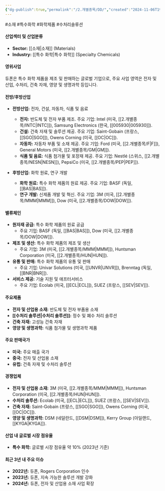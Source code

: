 ```yaml
---
{"dg-publish":true,"permalink":"/2.개별종목/DD/","created":"2024-11-06T19:45:40.348+09:00","updated":"2025-07-29T21:37:04.552+09:00"}
---
```


#소재 #특수화학 #화학제품 #수처리솔류션 

#### 산업섹터 및 산업분류

- **Sector:** [[소재\|소재]] (Materials)
- **Industry:** [[특수 화학\|특수 화학]] (Specialty Chemicals)

#### 영위사업

듀폰은 특수 화학 제품을 제조 및 판매하는 글로벌 기업으로, 주요 사업 영역은 전자 및 산업, 수처리, 건축 자재, 영양 및 생명과학 등입니다.

#### 전방/후방산업

- **전방산업:** 전자, 건설, 자동차, 식품 및 음료
    
    - **전자:** 반도체 및 전자 부품 제조. 주요 기업: Intel (미국, [[2.개별종목/INTC\|INTC]]), Samsung Electronics (한국, [[005930\|005930]]).
    - **건설:** 건축 자재 및 솔루션 제공. 주요 기업: Saint-Gobain (프랑스, [[SGO\|SGO]]), Owens Corning (미국, [[OC\|OC]]).
    - **자동차:** 자동차 부품 및 소재 제공. 주요 기업: Ford (미국, [[2.개별종목/F\|F]]), General Motors (미국, [[2.개별종목/GM\|GM]]).
    - **식품 및 음료:** 식품 첨가물 및 포장재 제공. 주요 기업: Nestlé (스위스, [[2.개별종목/NESN\|NESN]]), PepsiCo (미국, [[2.개별종목/PEP\|PEP]]).
- **후방산업:** 화학 원료, 연구 개발
    
    - **화학 원료:** 특수 화학 제품의 원료 제공. 주요 기업: BASF (독일, [[BAS\|BAS]]).
    - **연구 개발:** 신제품 개발 및 혁신. 주요 기업: 3M (미국, [[2.개별종목/MMM\|MMM]]), Dow (미국, [[2.개별종목/DOW\|DOW]]).

#### 밸류체인

- **원자재 공급:** 특수 화학 제품의 원료 공급
    - 주요 기업: BASF (독일, [[BAS\|BAS]]), Dow (미국, [[2.개별종목/DOW\|DOW]]).
- **제조 및 생산:** 특수 화학 제품의 제조 및 생산
    - 주요 기업: 3M (미국, [[2.개별종목/MMM\|MMM]]), Huntsman Corporation (미국, [[2.개별종목/HUN\|HUN]]).
- **유통 및 판매:** 특수 화학 제품의 유통 및 판매
    - 주요 기업: Univar Solutions (미국, [[UNVR\|UNVR]]), Brenntag (독일, [[BNR\|BNR]]).
- **서비스 제공:** 기술 지원 및 애프터서비스
    - 주요 기업: Ecolab (미국, [[ECL\|ECL]]), SUEZ (프랑스, [[SEV\|SEV]]).

#### 주요제품

- **전자 및 산업용 소재:** 반도체 및 전자 부품용 소재
- **[[수처리 솔루션\|수처리 솔루션]]:** 정수 및 폐수 처리 솔루션
- **건축 자재:** 고성능 건축 자재
- **영양 및 생명과학:** 식품 첨가물 및 생명과학 제품

#### 주요 판매국가

- **미국:** 주요 매출 국가
- **중국:** 전자 및 산업용 소재
- **유럽:** 건축 자재 및 수처리 솔루션

#### 경쟁업체

- **전자 및 산업용 소재:** 3M (미국, [[2.개별종목/MMM\|MMM]]), Huntsman Corporation (미국, [[2.개별종목/HUN\|HUN]]).
- **수처리 솔루션:** Ecolab (미국, [[ECL\|ECL]]), SUEZ (프랑스, [[SEV\|SEV]]).
- **건축 자재:** Saint-Gobain (프랑스, [[SGO\|SGO]]), Owens Corning (미국, [[OC\|OC]]).
- **영양 및 생명과학:** DSM (네덜란드, [[DSM\|DSM]]), Kerry Group (아일랜드, [[KYGA\|KYGA]]).

#### 산업 내 글로벌 시장 점유율

- **특수 화학:** 글로벌 시장 점유율 약 10% (2023년 기준)

#### 최근 3년 내 주요 이슈

- **2022년:** 듀폰, Rogers Corporation 인수
- **2023년:** 듀폰, 지속 가능한 솔루션 개발 강화
- **2024년:** 듀폰, 전자 및 산업용 소재 사업 확장